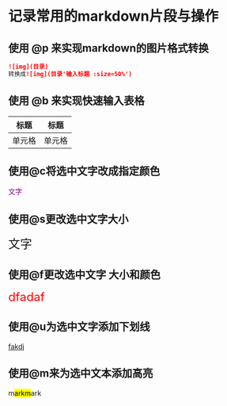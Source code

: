 # 记录常用的markdown片段与操作
## 使用 @p 来实现markdown的图片格式转换
```markdown
![img](目录) 
转换成![img](目录'输入标题 :size=50%') 

```
## 使用 @b 来实现快速输入表格
|  标题  |  标题  |
|  ----  |  ----  |
| 单元格 | 单元格 |

## 使用@c将选中文字改成指定颜色
<font color=purple>文字</font>

## 使用@s更改选中文字大小
<font size=5>文字</font>

## 使用@f更改选中文字 大小和颜色
<font size=5 color=red>dfadaf</font>

## 使用@u为选中文字添加下划线
<u>fakdj</u>  

## 使用@m来为选中文本添加高亮
m<mark>arkm</mark>ark
